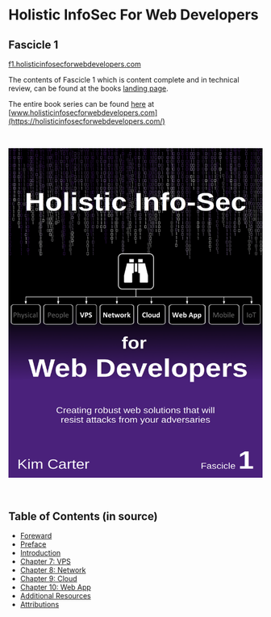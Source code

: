 # Holistic InfoSec For Web Developers
## Fascicle 1

[f1.holisticinfosecforwebdevelopers.com](https://f1.holisticinfosecforwebdevelopers.com/)

The contents of Fascicle 1 which is content complete and in technical review, can be found at the books [landing page](https://f1.holisticinfosecforwebdevelopers.com/).

The entire book series can be found [here](https://holisticinfosecforwebdevelopers.com/) at [www.holisticinfosecforwebdevelopers.com](https://holisticinfosecforwebdevelopers.com/)

<br>

[![](manuscript/images/title_page.png)](https://leanpub.com/holistic-infosec-for-web-developers-fascicle1-vps-network-cloud-webapplications)

<br>

## Table of Contents (in source)

* [Foreward](manuscript/markdown/front/foreword.md)
* [Preface](manuscript/markdown/front/preface.md)
* [Introduction](manuscript/markdown/front/introduction.md)
* [Chapter 7: VPS](manuscript/markdown/main/chapter7.md)
* [Chapter 8: Network](manuscript/markdown/main/chapter8.md)
* [Chapter 9: Cloud](manuscript/markdown/main/chapter9.md)
* [Chapter 10: Web App](manuscript/markdown/main/chapter10.md)
* [Additional Resources](manuscript/markdown/back/additional-resources.md)
* [Attributions](manuscript/markdown/back/attributions.md)


